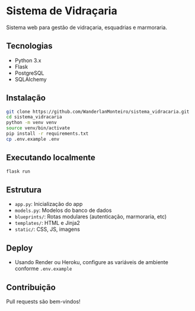 # Sistema de Vidraçaria

Sistema web para gestão de vidraçaria, esquadrias e marmoraria.

## Tecnologias
- Python 3.x
- Flask
- PostgreSQL
- SQLAlchemy

## Instalação
```bash
git clone https://github.com/WanderlanMonteiro/sistema_vidracaria.git
cd sistema_vidracaria
python -m venv venv
source venv/bin/activate
pip install -r requirements.txt
cp .env.example .env
```

## Executando localmente
```bash
flask run
```

## Estrutura
- `app.py`: Inicialização do app
- `models.py`: Modelos do banco de dados
- `blueprints/`: Rotas modulares (autenticação, marmoraria, etc)
- `templates/`: HTML e Jinja2
- `static/`: CSS, JS, imagens

## Deploy
- Usando Render ou Heroku, configure as variáveis de ambiente conforme `.env.example`

## Contribuição
Pull requests são bem-vindos!
